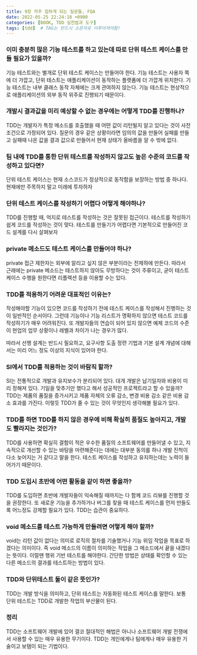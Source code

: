 ```yaml
---
title: 9장 자주 접하게 되는 질문들, FQA
date: 2022-05-25 22:24:18 +0900
categories: [BOOK, TDD 실천법과 도구]
tags: [tdd]  # TAG는 반드시 소문자로 이루어져야함!
---
```


### 이미 충분히 많은 기능 테스트를 하고 있는데 따로 단위 테스트 케이스를 만들 필요가 있을까?
기능 테스트와는 별개로 단위 테스트 케이스는 만들어야 한다. 기능 테스트는 사용자 쪽에 더 가깝고, 단위 테스트는 애플리케이션이 동작하는 플랫폼에 더 가깝게 위치한다.
기능 테스트는 내부 클래스 동작 자체에는 크게 관여하지 않는다. 기능 테스트는 현상적으로 애플리케이션의 외부 동작 위주로 진행되기 때문이다.

### 개발시 결과값을 미리 예상할 수 없는 경우에는 어떻게 TDD를 진행하나?
TDD는 개발자가 특정 메소드를 호출했을 때 어떤 값이 리턴될지 알고 있다는 것이 사전조건으로 가정되어 있다. 질문의 경우 같은 상황이라면 임의의 값을 만들어 실패를 만들고 실패때 나온 값을
결과 값으로 만들어서 현재 상태가 올바름을 알 수 밖에 없다.

### 팀 내에 TDD를 통한 단위 테스트를 작성하지 않고도 높은 수준의 코드를 작성하고 있다면?
단위 테스트 케이스는 현재 소스코드가 정상적으로 동작함을 보장하는 방법 중 하나다. 현재에만 주목하지 말고 미래에 투자하자

### 단위 테스트 케이스를 작성하기 어렵다 어떻게 해야하나?
TDD를 진행할 때, 억지로 테스트를 작성하는 것은 잘못된 접근이다. 테스트를 작성하기 쉽게 코드를 작성하는 것이 맞다. 테스트를 만들기가 어렵다면 기본적으로 만들어진 코드 설계를 다시 살펴보자

### private 메소드도 테스트 케이스를 만들어야 하나?
private 접근 제한자는 외부에 알리고 싶지 않은 부분이라는 전제하에 만든다. 따라서 근래에는 private 메소드는 테스트하지 않아도 무방하다는 것이 주류이고, 굳이 테스트 케이스 수행을
원한다면 리플렉션 등을 이용할 수는 있다.

### TDD를 적용하기 어려운 대표적인 이유는?
작성해야할 기능이 있으면 코드를 작성하기 전에 테스트 케이스를 작성해서 진행하는 것이 일반적인 순서이다. 그런데 기능이나 기능 리스트가 명확하지 않으면 테스트 코드를 작성하기가 매우 어려워진다.
또 개발자들의 연습이 되어 있지 않으면 예제 코드의 수준이 현업의 업무 상황이나 레벨과 차이가 나는 경우가 많다.

따라서 선행 설계는 반드시 필요하고, 요구사항 도출 정련 기법과 기본 설계 개념에 대해서는 미리 어느 정도 이상의 지식이 있어야 한다.

### SI에서 TDD를 적용하는 것이 바람직 할까?
SI는 전통적으로 개발과 유지보수가 분리되어 있다. 대개 개발은 납기일자와 비용이 미리 정해져 있다. 기일을 맞추기만 했다고 해서 성공적인 프로젝트라고 할 수 있을까?
TDD는 제품의 품질을 증가시키고 제품 자체의 오류 감소, 변경 비용 감소 같은 비용 감소 효과를 가진다. 이렇듯 TDD가 줄 수 있는 것이 무엇인지 생각해볼 필요가 있다.

### TDD를 하면 TDD를 하지 않은 경우에 비해 확실히 품질도 높아지고, 개발도 빨라지는 것인가?
TDD를 사용하면 확실히 결함이 적은 우수한 품질의 소프트웨어를 만들어낼 수 있고, 지속적으로 개선할 수 있는 바탕을 마련해준다는 데에는 대부분 동의를 하나
개발 진척이 다소 늦어지는 거 같다고 말을 한다. 테스트 케이스를 작성하고 유지하는데는 노력이 들어가기 때문이다.

### TDD 도입시 초반에 어떤 활동을 같이 하면 좋을까?
TDD를 도입하면 초반에 개발자들이 익숙해질 때까지는 다 함께 코드 리뷰를 진행할 것을 권장한다. 또 새로운 기능을 추가하거나 버그를 찾을 때 테스트 케이스를 먼저 만들도록 어느정도 강제할 필요가 있다.
TDD는 습관이 중요하다.

### void 메소드를 테스트 가능하게 만들려면 어떻게 해야 할까?
void는 리턴 값이 없다는 의미로 로직의 절차를 기술했거나 기능 위임 작업을 목표로 하겠다는 의미이다. 즉 void 메소드의 이름이 의미하는 작업을 그 메소드에서 끝을 내겠다는 뜻이다.
이럴땐 행위 기반 테스트를 해야한다. 간단한 방법은 상태를 확인할 수 있는 다른 메소드의 결과를 테스트하는 방법이 있다.

### TDD와 단위테스트 둘이 같은 뜻인가?
TDD는 개발 방식을 의미하고, 단위 테스트는 자동화된 테스트 케이스를 말한다. 보통 단위 테스트는 TDD로 개발한 작업의 부산물이 된다.

### 정리
TDD는 소프트웨어 개발에 있어 결코 절대적인 해법은 아니나 소프트웨어 개발 전쟁에서 사용할 수 있는 매우 유용한 무기이다. TDD는 개인에게나 팀에게나 매우 유용한 기술이고 보탬이 되는 기법이다.
